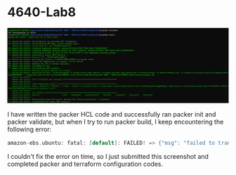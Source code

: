 # 4640-Lab8

![Issue](image.png)

I have written the packer HCL code and successfully ran packer init and packer validate, but when I try to run packer build, I keep encountering the following error:

``` swift
amazon-ebs.ubuntu: fatal: [default]: FAILED! => {"msg": "failed to transfer file to /home/eddy/.ansible/tmp/ansible-local-111328jhpxr0n/tmpgs60e6yk /home/ubuntu/.ansible/tmp/ansible-tmp-1741423592.713079-11136-68170587689713/AnsiballZ_setup.py:\n\n"}
```

I couldn't fix the error on time, so I just submitted this screenshot and completed packer and terraform configuration codes.
